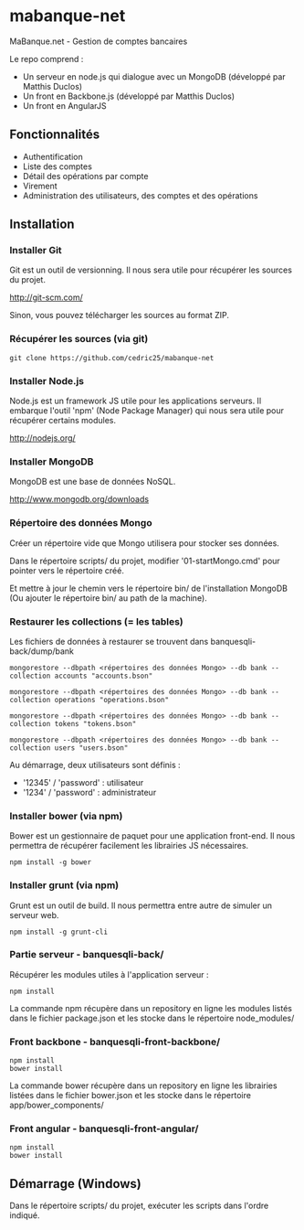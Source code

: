 # mabanque-net

MaBanque.net - Gestion de comptes bancaires

Le repo comprend :
* Un serveur en node.js qui dialogue avec un MongoDB (développé par Matthis Duclos)
* Un front en Backbone.js (développé par Matthis Duclos)
* Un front en AngularJS

## Fonctionnalités

* Authentification
* Liste des comptes
* Détail des opérations par compte
* Virement
* Administration des utilisateurs, des comptes et des opérations

## Installation

### Installer Git

Git est un outil de versionning. Il nous sera utile pour récupérer les sources du projet.

http://git-scm.com/

Sinon, vous pouvez télécharger les sources au format ZIP.

### Récupérer les sources (via git)

    git clone https://github.com/cedric25/mabanque-net

### Installer Node.js

Node.js est un framework JS utile pour les applications serveurs. Il embarque l'outil 'npm' (Node Package Manager) qui nous sera utile pour récupérer certains modules.

http://nodejs.org/

### Installer MongoDB

MongoDB est une base de données NoSQL.

http://www.mongodb.org/downloads

### Répertoire des données Mongo

Créer un répertoire vide que Mongo utilisera pour stocker ses données.

Dans le répertoire scripts/ du projet, modifier '01-startMongo.cmd' pour pointer vers le répertoire créé.

Et mettre à jour le chemin vers le répertoire bin/ de l'installation MongoDB (Ou ajouter le répertoire bin/ au path de la machine).

### Restaurer les collections (= les tables)

Les fichiers de données à restaurer se trouvent dans banquesqli-back/dump/bank

    mongorestore --dbpath <répertoires des données Mongo> --db bank --collection accounts "accounts.bson"
    
    mongorestore --dbpath <répertoires des données Mongo> --db bank --collection operations "operations.bson"
    
    mongorestore --dbpath <répertoires des données Mongo> --db bank --collection tokens "tokens.bson"
    
    mongorestore --dbpath <répertoires des données Mongo> --db bank --collection users "users.bson"

Au démarrage, deux utilisateurs sont définis :
* '12345' / 'password' : utilisateur
* '1234' / 'password'  : administrateur

### Installer bower (via npm)

Bower est un gestionnaire de paquet pour une application front-end. Il nous permettra de récupérer facilement les librairies JS nécessaires.

    npm install -g bower

### Installer grunt (via npm)

Grunt est un outil de build. Il nous permettra entre autre de simuler un serveur web.

    npm install -g grunt-cli
    
### Partie serveur - banquesqli-back/

Récupérer les modules utiles à l'application serveur :

    npm install

La commande npm récupère dans un repository en ligne les modules listés dans le fichier package.json et les stocke dans le répertoire node_modules/

### Front backbone - banquesqli-front-backbone/

    npm install
    bower install

La commande bower récupère dans un repository en ligne les librairies listées dans le fichier bower.json et les stocke dans le répertoire app/bower_components/

### Front angular - banquesqli-front-angular/

    npm install
    bower install

## Démarrage (Windows)

Dans le répertoire scripts/ du projet, exécuter les scripts dans l'ordre indiqué.
